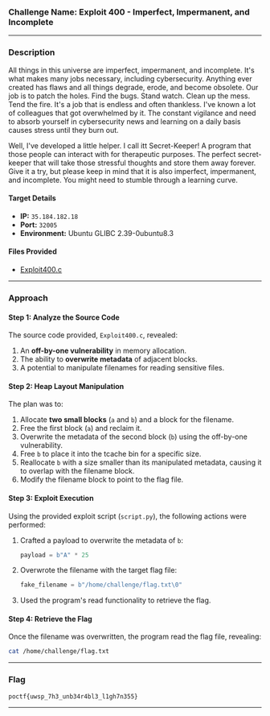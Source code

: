 ### **Challenge Name: Exploit 400 - Imperfect, Impermanent, and Incomplete**

---

### **Description**

All things in this universe are imperfect, impermanent, and incomplete. It's what makes many jobs necessary, including cybersecurity. Anything ever created has flaws and all things degrade, erode, and become obsolete. Our job is to patch the holes. Find the bugs. Stand watch. Clean up the mess. Tend the fire. It's a job that is endless and often thankless. I've known a lot of colleagues that got overwhelmed by it. The constant vigilance and need to absorb yourself in cybersecurity news and learning on a daily basis causes stress until they burn out.

Well, I've developed a little helper. I call itt Secret-Keeper! A program that those people can interact with for therapeutic purposes. The perfect secret-keeper that will take those stressful thoughts and store them away forever. Give it a try, but please keep in mind that it is also imperfect, impermanent, and incomplete. You might need to stumble through a learning curve.

#### **Target Details**
- **IP:** `35.184.182.18`
- **Port:** `32005`
- **Environment:** Ubuntu GLIBC 2.39-0ubuntu8.3

#### **Files Provided**
- [Exploit400.c](Resources/Exploit400.c)

---

### **Approach**

#### **Step 1: Analyze the Source Code**
The source code provided, `Exploit400.c`, revealed:
1. An **off-by-one vulnerability** in memory allocation.
2. The ability to **overwrite metadata** of adjacent blocks.
3. A potential to manipulate filenames for reading sensitive files.

#### **Step 2: Heap Layout Manipulation**
The plan was to:
1. Allocate **two small blocks** (`a` and `b`) and a block for the filename.
2. Free the first block (`a`) and reclaim it.
3. Overwrite the metadata of the second block (`b`) using the off-by-one vulnerability.
4. Free `b` to place it into the tcache bin for a specific size.
5. Reallocate `b` with a size smaller than its manipulated metadata, causing it to overlap with the filename block.
6. Modify the filename block to point to the flag file.

#### **Step 3: Exploit Execution**
Using the provided exploit script (`script.py`), the following actions were performed:
1. Crafted a payload to overwrite the metadata of `b`:
   ```python
   payload = b"A" * 25 
   ```
2. Overwrote the filename with the target flag file:
   ```python
   fake_filename = b"/home/challenge/flag.txt\0"
   ```
3. Used the program's read functionality to retrieve the flag.

#### **Step 4: Retrieve the Flag**
Once the filename was overwritten, the program read the flag file, revealing:
```bash
cat /home/challenge/flag.txt
```

---

### **Flag**

`poctf{uwsp_7h3_unb34r4bl3_l1gh7n355}`

---